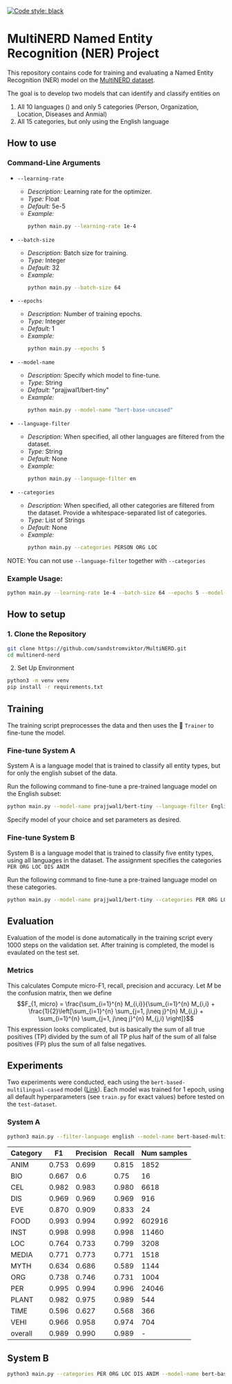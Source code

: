 <a href="[https://opensource.org/licenses/MIT](https://github.com/psf/black)">
      <img alt="Code style: black" src="https://img.shields.io/badge/code%20style-black-000000.svg">
   </a>

# MultiNERD Named Entity Recognition (NER) Project

This repository contains code for training and evaluating a Named Entity Recognition (NER) model on the [MultiNERD dataset](https://huggingface.co/datasets/Babelscape/multinerd?row=17).

The goal is to develop two models that can identify and classify entities on
1. All 10 languages () and only 5 categories (Person, Organization, Location, Diseases and Anmial) 
2. All 15 categories, but only using the English language


## How to use

### Command-Line Arguments

- `--learning-rate`
   - *Description:* Learning rate for the optimizer.
   - *Type:* Float
   - *Default:* 5e-5
   - *Example:*
     ```bash
     python main.py --learning-rate 1e-4
     ```

- `--batch-size`
   - *Description:* Batch size for training.
   - *Type:* Integer
   - *Default:* 32
   - *Example:*
     ```bash
     python main.py --batch-size 64
     ```

- `--epochs`
   - *Description:* Number of training epochs.
   - *Type:* Integer
   - *Default:* 1
   - *Example:*
     ```bash
     python main.py --epochs 5
     ```

- `--model-name`
   - *Description:* Specify which model to fine-tune.
   - *Type:* String
   - *Default:* "prajjwal1/bert-tiny"
   - *Example:*
     ```bash
     python main.py --model-name "bert-base-uncased"
     ```

- `--language-filter`
   - *Description:* When specified, all other languages are filtered from the dataset.
   - *Type:* String
   - *Default:* None
   - *Example:*
     ```bash
     python main.py --language-filter en
     ```

- `--categories`
   - *Description:* When specified, all other categories are filtered from the dataset. Provide a whitespace-separated list of categories.
   - *Type:* List of Strings
   - *Default:* None
   - *Example:*
     ```bash
     python main.py --categories PERSON ORG LOC
     ```
NOTE: You can not use `--language-filter` together with `--categories`
### Example Usage:
```bash
python main.py --learning-rate 1e-4 --batch-size 64 --epochs 5 --model-name "bert-base-uncased" --language-filter en
```

## How to setup

### 1. Clone the Repository
```bash
git clone https://github.com/sandstromviktor/MultiNERD.git
cd multinerd-nerd
```
2. Set Up Environment
```bash
python3 -m venv venv
pip install -r requirements.txt
```

## Training
The training script preprocesses the data and then uses the 🤗 `Trainer` to fine-tune the model.


### Fine-tune System A
System A is a language model that is trained to classify all entity types, but for only the english subset of the data. 

Run the following command to fine-tune a pre-trained language model on the English subset:
```bash
python main.py --model-name prajjwal1/bert-tiny --language-filter English
```
Specify model of your choice and set parameters as desired.

### Fine-tune System B
System B is a language model that is trained to classify five entity types, using all languages in the dataset. The assignment specifies the categories `PER ORG LOC DIS ANIM`

Run the following command to fine-tune a pre-trained language model on these categories. 
   ```bash
python main.py --model-name prajjwal1/bert-tiny --categories PER ORG LOC DIS ANIM 
```

## Evaluation

Evaluation of the model is done automatically in the training script every 1000 steps on the validation set. After training is completed, the model is evaulated on the test set.

### Metrics
This calculates Compute micro-F1, recall, precision and accuracy.
Let $M$ be the confusion matrix, then we define
$$F_{1, micro} = \frac{\sum_{i=1}^{n} M_{i,i}}{\sum_{i=1}^{n} M_{i,i} + \frac{1}{2}\left[\sum_{i=1}^{n} \sum_{j=1, j\neq j}^{n}  M_{i,j} + \sum_{i=1}^{n} \sum_{j=1, j\neq j}^{n}  M_{j,i} \right]}$$
This expression looks complicated, but is basically the sum of all true positives (TP) divided by the sum of all TP plus half of the sum of all false positives (FP) plus the sum of all false negatives. 

## Experiments
Two experiments were conducted, each using the `bert-based-multilingual-cased` model ([Link](https://huggingface.co/bert-base-multilingual-cased)). Each model was trained for 1 epoch, using all default hyperparameters (see `train.py` for exact values) before tested on the `test-dataset`. 

### System A

```bash
python3 main.py --filter-language english --model-name bert-based-multilingual-cased
```

| Category            | F1                   | Precision            | Recall               | Num samples   |
|------------------|-------------------|-------------------|-------------------|----------|
| ANIM           | 0.753   | 0.699   | 0.815   | 1852     |
| BIO            | 0.667   | 0.6     | 0.75    | 16       |
| CEL            | 0.982   | 0.983   | 0.980   | 6618     |
| DIS            | 0.969   | 0.969   | 0.969   | 916      |
| EVE            | 0.870   | 0.909   | 0.833   | 24       |
| FOOD           | 0.993   | 0.994   | 0.992   | 602916   |
| INST           | 0.998   | 0.998   | 0.998   | 11460    |
| LOC            | 0.764   | 0.733   | 0.799   | 3208     |
| MEDIA          | 0.771   | 0.773   | 0.771   | 1518     |
| MYTH           | 0.634   | 0.686   | 0.589   | 1144     |
| ORG            | 0.738   | 0.746   | 0.731   | 1004     |
| PER            | 0.995   | 0.994   | 0.996   | 24046    |
| PLANT          | 0.982   | 0.975   | 0.989   | 544      |
| TIME           | 0.596   | 0.627   | 0.568   | 366      |
| VEHI           | 0.966   | 0.958   | 0.974   | 704      |
| overall        | 0.989   | 0.990   | 0.989   | -        |

## System B
```bash
python3 main.py --categories PER ORG LOC DIS ANIM --model-name bert-based-multilingual-cased
```